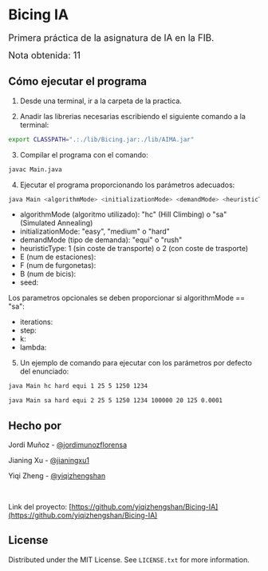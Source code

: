 # Bicing IA

<font size="4">Primera práctica de la asignatura de IA en la FIB. </font>

<font size="4">Nota obtenida: 11 </font>

## Cómo ejecutar el programa

1. Desde una terminal, ir a la carpeta de la practica.

2. Anadir las librerias necesarias escribiendo el siguiente comando a la terminal:
  ```sh
  export CLASSPATH=".:./lib/Bicing.jar:./lib/AIMA.jar"
  ```

3. Compilar el programa con el comando:
  ```sh
  javac Main.java
  ```

4. Ejecutar el programa proporcionando los parámetros adecuados:
  ```sh
  java Main <algorithmMode> <initializationMode> <demandMode> <heuristicType> <E> <F> <B> <seed> [<iterations> <step> <k> <lambda>]
  ```

  * algorithmMode (algoritmo utilizado): "hc" (Hill Climbing) o "sa" (Simulated Annealing)
  * initializationMode: "easy", "medium" o "hard"
  * demandMode (tipo de demanda): "equi" o "rush"
  * heuristicType: 1 (sin coste de transporte) o 2 (con coste de trasporte)
  * E (num de estaciones): <entero positivo>
  * F (num de furgonetas): <entero positivo>
  * B (num de bicis): <entero positivo>
  * seed: <entero positivo>

  Los parametros opcionales se deben proporcionar si algorithmMode == "sa":
  * iterations: <entero positivo>
  * step: <entero positivo>
  * k: <entero positivo>
  * lambda: <double positivo>

5. Un ejemplo de comando para ejecutar con los parámetros por defecto del enunciado:
  ```sh
  java Main hc hard equi 1 25 5 1250 1234
  ```
  ```sh
  java Main sa hard equi 2 25 5 1250 1234 100000 20 125 0.0001
  ```

## Hecho por

Jordi Muñoz - [@jordimunozflorensa](https://github.com/jordimunozflorensa)

Jianing Xu - [@jianingxu1](https://github.com/jianingxu1)

Yiqi Zheng - [@yiqizhengshan](https://github.com/yiqizhengshan)

<br>

Link del proyecto: [https://github.com/yiqizhengshan/Bicing-IA](https://github.com/yiqizhengshan/Bicing-IA)

## License

Distributed under the MIT License. See `LICENSE.txt` for more information.

[Java-url]: https://dev.java/
[Java.com]: https://img.shields.io/badge/Java-ED8B00?style=for-the-badge&logo=openjdk&logoColor=white
